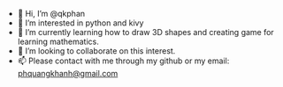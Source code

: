 - 👋 Hi, I’m @qkphan
- 👀 I’m interested in python and kivy
- 🌱 I’m currently learning how to draw 3D shapes and creating game for learning mathematics.
- 💞️ I’m looking to collaborate on this interest.
- 📫 Please contact with me through my github or my email: phquangkhanh@gmail.com
